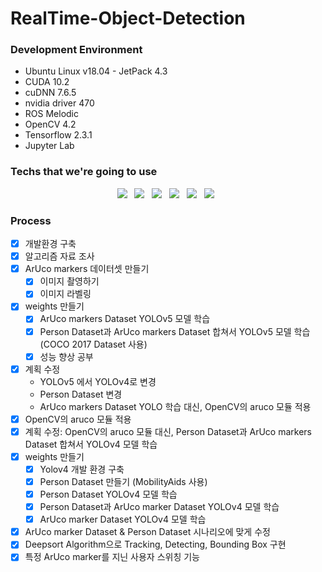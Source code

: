 # RealTime-Object-Detection

### Development Environment
- Ubuntu Linux v18.04 - JetPack 4.3
- CUDA 10.2
- cuDNN 7.6.5
- nvidia driver 470
- ROS Melodic
- OpenCV 4.2
- Tensorflow 2.3.1
- Jupyter Lab


### Techs that we're going to use
<p align="center">
  <img src="https://img.shields.io/badge/Pytorch-EE4C2C?style=flat-square&logo=Pytorch&logoColor=white"/></a> &nbsp     
  <img src="https://img.shields.io/badge/Tensorflow-FF6F00?style=flat-square&logo=Tensorflow&logoColor=white"/></a> &nbsp     
  <img src="https://img.shields.io/badge/YOLOv4-00FFFF?style=flat-square&logo=YOLO&logoColor=white"/></a> &nbsp   
  <img src="https://img.shields.io/badge/OpenCV-5C3EE8?style=flat-square&logo=OpenCV&logoColor=white"/></a> &nbsp
  <img src="https://img.shields.io/badge/Ubuntu-E95420?style=flat-square&logo=Ubuntu&logoColor=white"/></a> &nbsp 
  <img src="https://img.shields.io/badge/ROS-22314E?style=flat-square&logo=ROS&logoColor=white"/></a> &nbsp 
</p>

### Process
- [x] 개발환경 구축
- [x] 알고리즘 자료 조사
- [x] ArUco markers 데이터셋 만들기
  - [x] 이미지 촬영하기
  - [x] 이미지 라벨링
- [x] weights 만들기
  - [x] ArUco markers Dataset YOLOv5 모델 학습
  - [x] Person Dataset과 ArUco markers Dataset 합쳐서 YOLOv5 모델 학습 (COCO 2017 Dataset 사용)
  - [x] 성능 향상 공부
- [x] 계획 수정
  - YOLOv5 에서 YOLOv4로 변경
  - Person Dataset 변경
  - ArUco markers Dataset YOLO 학습 대신, OpenCV의 aruco 모듈 적용
- [x] OpenCV의 aruco 모듈 적용
- [x] 계획 수정: OpenCV의 aruco 모듈 대신, Person Dataset과 ArUco markers Dataset 합쳐서 YOLOv4 모델 학습
- [x] weights 만들기
  - [x] Yolov4 개발 환경 구축
  - [x] Person Dataset 만들기 (MobilityAids 사용)
  - [x] Person Dataset YOLOv4 모델 학습
  - [x] Person Dataset과 ArUco marker Dataset YOLOv4 모델 학습
  - [x] ArUco marker Dataset YOLOv4 모델 학습
- [x] ArUco marker Dataset & Person Dataset 시나리오에 맞게 수정
- [x] Deepsort Algorithm으로 Tracking, Detecting, Bounding Box 구현
- [x] 특정 ArUco marker를 지닌 사용자 스위칭 기능
